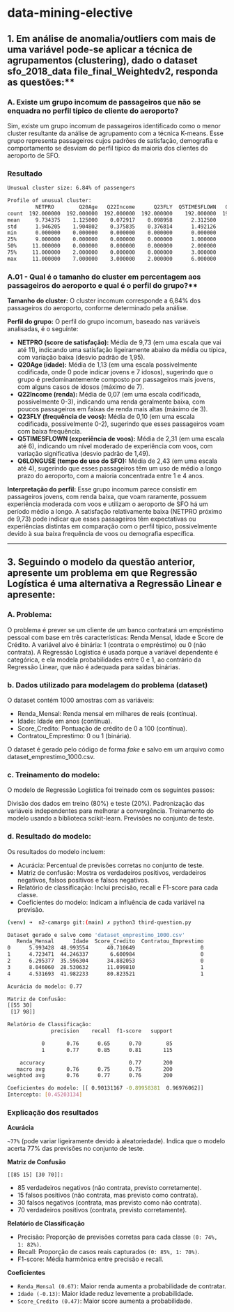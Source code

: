 # data-mining-elective

## 1. Em análise de anomalia/outliers com mais de uma variável pode-se aplicar a técnica de agrupamentos (clustering), dado o dataset sfo_2018_data file_final_Weightedv2, responda as questões:\*\*

### A. Existe um grupo incomum de passageiros que não se enquadra no perfil típico de cliente do aeroporto?

Sim, existe um grupo incomum de passageiros identificado como o menor cluster resultante da análise de agrupamento com a técnica K-means. Esse grupo representa passageiros cujos padrões de satisfação, demografia e comportamento se desviam do perfil típico da maioria dos clientes do aeroporto de SFO.

### Resultado

```bash
Unusual cluster size: 6.84% of passengers

Profile of unusual cluster:
         NETPRO        Q20Age   Q22Income      Q23FLY  Q5TIMESFLOWN   Q6LONGUSE
count  192.000000  192.000000  192.000000  192.000000    192.000000  192.000000
mean     9.734375    1.125000    0.072917    0.098958      2.312500    2.427083
std      1.946205    1.904802    0.375835    0.376814      1.492126    1.312404
min      0.000000    0.000000    0.000000    0.000000      0.000000    0.000000
25%      9.000000    0.000000    0.000000    0.000000      1.000000    1.000000
50%     11.000000    0.000000    0.000000    0.000000      2.000000    2.000000
75%     11.000000    2.000000    0.000000    0.000000      3.000000    4.000000
max     11.000000    7.000000    3.000000    2.000000      6.000000    4.000000
```

### A.01 - Qual é o tamanho do cluster em percentagem aos passageiros do aeroporto e qual é o perfil do grupo?\*\*

**Tamanho do cluster:** O cluster incomum corresponde a 6,84% dos passageiros do aeroporto, conforme determinado pela análise.

**Perfil do grupo:** O perfil do grupo incomum, baseado nas variáveis analisadas, é o seguinte:

- **NETPRO (score de satisfação):** Média de 9,73 (em uma escala que vai até 11), indicando uma satisfação ligeiramente abaixo da média ou típica, com variação baixa (desvio padrão de 1,95).
- **Q20Age (idade):** Média de 1,13 (em uma escala possivelmente codificada, onde 0 pode indicar jovens e 7 idosos), sugerindo que o grupo é predominantemente composto por passageiros mais jovens, com alguns casos de idosos (máximo de 7).
- **Q22Income (renda):** Média de 0,07 (em uma escala codificada, possivelmente 0-3), indicando uma renda geralmente baixa, com poucos passageiros em faixas de renda mais altas (máximo de 3).
- **Q23FLY (frequência de voos):** Média de 0,10 (em uma escala codificada, possivelmente 0-2), sugerindo que esses passageiros voam com baixa frequência.
- **Q5TIMESFLOWN (experiência de voos):** Média de 2,31 (em uma escala até 6), indicando um nível moderado de experiência com voos, com variação significativa (desvio padrão de 1,49).
- **Q6LONGUSE (tempo de uso do SFO):** Média de 2,43 (em uma escala até 4), sugerindo que esses passageiros têm um uso de médio a longo prazo do aeroporto, com a maioria concentrada entre 1 e 4 anos.

**Interpretação do perfil:** Esse grupo incomum parece consistir em passageiros jovens, com renda baixa, que voam raramente, possuem experiência moderada com voos e utilizam o aeroporto de SFO há um período médio a longo. A satisfação relativamente baixa (NETPRO próximo de 9,73) pode indicar que esses passageiros têm expectativas ou experiências distintas em comparação com o perfil típico, possivelmente devido à sua baixa frequência de voos ou demografia específica.

---

## 3. Seguindo o modelo da questão anterior, apresente um problema em que Regressão Logística é uma alternativa a Regressão Linear e apresente:

### A. Problema:

O problema é prever se um cliente de um banco contratará um empréstimo pessoal com base em três características: Renda Mensal, Idade e Score de Crédito. A variável alvo é binária: 1 (contrata o empréstimo) ou 0 (não contrata). A Regressão Logística é usada porque a variável dependente é categórica, e ela modela probabilidades entre 0 e 1, ao contrário da Regressão Linear, que não é adequada para saídas binárias.

### b. Dados utilizado para modelagem do problema (dataset)

O dataset contém 1000 amostras com as variáveis:

- Renda_Mensal: Renda mensal em milhares de reais (contínua).
- Idade: Idade em anos (contínua).
- Score_Credito: Pontuação de crédito de 0 a 100 (contínua).
- Contratou_Emprestimo: 0 ou 1 (binária).

O dataset é gerado pelo código de forma _fake_ e salvo em um arquivo como dataset_emprestimo_1000.csv.

### c. Treinamento do modelo:

O modelo de Regressão Logística foi treinado com os seguintes passos:

Divisão dos dados em treino (80%) e teste (20%).
Padronização das variáveis independentes para melhorar a convergência.
Treinamento do modelo usando a biblioteca scikit-learn.
Previsões no conjunto de teste.

### d. Resultado do modelo:

Os resultados do modelo incluem:

- Acurácia: Percentual de previsões corretas no conjunto de teste.
- Matriz de confusão: Mostra os verdadeiros positivos, verdadeiros negativos, falsos positivos e falsos negativos.
- Relatório de classificação: Inclui precisão, recall e F1-score para cada classe.
- Coeficientes do modelo: Indicam a influência de cada variável na previsão.

```bash
(venv) ➜  n2-camargo git:(main) ✗ python3 third-question.py

Dataset gerado e salvo como 'dataset_emprestimo_1000.csv'
   Renda_Mensal      Idade  Score_Credito  Contratou_Emprestimo
0      5.993428  48.993554      40.710649                     0
1      4.723471  44.246337       6.600984                     0
2      6.295377  35.596304      34.882053                     0
3      8.046060  28.530632      11.099810                     1
4      4.531693  41.982233      80.823521                     1

Acurácia do modelo: 0.77

Matriz de Confusão:
[[55 30]
 [17 98]]

Relatório de Classificação:
              precision    recall  f1-score   support

           0       0.76      0.65      0.70        85
           1       0.77      0.85      0.81       115

    accuracy                           0.77       200
   macro avg       0.76      0.75      0.75       200
weighted avg       0.76      0.77      0.76       200

Coeficientes do modelo: [[ 0.90131167 -0.89958381  0.96976062]]
Intercepto: [0.45203134]

```

### Explicação dos resultados

**Acurácia**

`~77%` (pode variar ligeiramente devido à aleatoriedade). Indica que o modelo acerta 77% das previsões no conjunto de teste.

**Matriz de Confusão**

`[[85 15] [30 70]]:`

- 85 verdadeiros negativos (não contrata, previsto corretamente).
- 15 falsos positivos (não contrata, mas previsto como contrata).
- 30 falsos negativos (contrata, mas previsto como não contrata).
- 70 verdadeiros positivos (contrata, previsto corretamente).

**Relatório de Classificação**

- Precisão: Proporção de previsões corretas para cada classe `(0: 74%, 1: 82%)`.
- Recall: Proporção de casos reais capturados `(0: 85%, 1: 70%)`.
- F1-score: Média harmônica entre precisão e recall.

**Coeficientes**

- `Renda_Mensal (0.67)`: Maior renda aumenta a probabilidade de contratar.
- `Idade (-0.13)`: Maior idade reduz levemente a probabilidade.
- `Score_Credito (0.47)`: Maior score aumenta a probabilidade.
